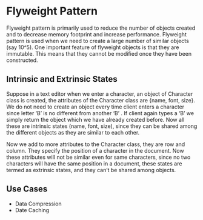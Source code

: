 # Flyweight Pattern

Flyweight pattern is primarily used to reduce the number of objects created and to decrease memory footprint and increase performance. Flyweight pattern is used when we need to create a large number of similar objects (say 10^5). One important feature of flyweight objects is that they are immutable. This means that they cannot be modified once they have been constructed.

## Intrinsic and Extrinsic States
   
Suppose in a text editor when we enter a character, an object of Character class is created, the attributes of the Character class are {name, font, size}. We do not need to create an object every time client enters a character since letter ‘B’ is no different from another ‘B’ . If client again types a ‘B’ we simply return the object which we have already created before. Now all these are intrinsic states (name, font, size), since they can be shared among the different objects as they are similar to each other.

Now we add to more attributes to the Character class, they are row and column. They specify the position of a character in the document. Now these attributes will not be similar even for same characters, since no two characters will have the same position in a document, these states are termed as extrinsic states, and they can’t be shared among objects.

## Use Cases

- Data Compression
- Date Caching
